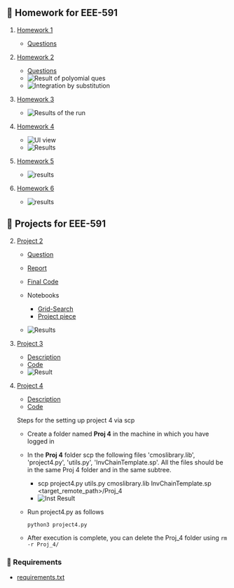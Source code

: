 ## :notebook: Homework for EEE-591

1. [Homework 1](./hw1/)
    - [Questions](./hw1/hw1_root.pdf)

2. [Homework 2](./hw2/)
    - [Questions](./hw2/hw2_pi.pdf)
    - ![Result of polyomial ques](./hw2/Poly.png)
    - ![Integration by substitution](./hw2/hw2_pi_substitution.jpeg)

3. [Homework 3](./hw3/)
    - ![Results of the run](./hw3/HW3-results.PNG)

4. [Homework 4](./hw4/)
    - ![UI view](./hw4/UI.png)
    - ![Results](./hw4/Plot.png)

5. [Homework 5](./hw5/)
    - ![results](./hw5/hw5-results.PNG)
6. [Homework 6](./hw6/)
    - ![results](./hw6/hw6.PNG)
## :blue_book: Projects for EEE-591

2. [Project 2](./proj2/)
    - [Question](./proj2/Project_minevsrock.pdf)
    - [Report](./proj2/proj2.pdf)
    - [Final Code](./proj2/proj2.py)
    - Notebooks
      - [Grid-Search](./proj2/Grid_Search.ipynb)
      - [Project piece](./proj2/Project-2.ipynb)
    
    - ![Results](./proj2/Accuracy_to_components.png)

3. [Project 3](./proj3/)
    - [Description](./proj3/DiodeNonlinear_v5c.pdf)
    - [Code](./proj3/proj3.py)
    - ![Result](./proj3/result.png)

4. [Project 4](./proj4/)
    - [Description](./proj4/Project%204.pdf)
    - [Code](./proj4/project4.py)

    Steps for the setting up project 4 via scp

    - Create a folder named **Proj 4** in the machine in which you have logged in
    - In the **Proj 4** folder scp the following files 'cmoslibrary.lib', 'project4.py', 'utils.py', 'InvChainTemplate.sp'. All the files should be in the same Proj 4 folder and in the same subtree.
      - scp project4.py utils.py cmoslibrary.lib InvChainTemplate.sp <target_remote_path>/Proj_4
      - ![Inst Result](./proj4_inst.PNG)
    - Run project4.py as follows
        
        ```python3 project4.py```
    - After execution is complete, you can delete the Proj_4 folder using 
        ```rm -r Proj_4/```

### :snake: Requirements

- [requirements.txt](./requirements.txt)
